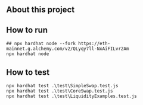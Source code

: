 ## About this project

## How to run

```
## npx hardhat node --fork https://eth-mainnet.g.alchemy.com/v2/QLyqy7ll-NxAiFILvr2Am
npx hardhat node

```

## How to test

```
npx hardhat test .\test\SimpleSwap.test.js
npx hardhat test .\test\CoreSwap.test.js
npx hardhat test .\test\LiquidityExamples.test.js

```
